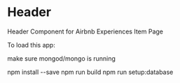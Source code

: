 # Header

Header Component for Airbnb Experiences Item Page

To load this app:

make sure mongod/mongo is running

npm install --save
npm run build
npm run setup:database
